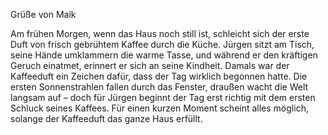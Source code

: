 Grüße von Maik

Am frühen Morgen, wenn das Haus noch still ist, schleicht sich der erste Duft von frisch gebrühtem Kaffee durch die Küche. Jürgen sitzt am Tisch, seine Hände umklammern die warme Tasse, und während er den kräftigen Geruch einatmet, erinnert er sich an seine Kindheit. Damals war der Kaffeeduft ein Zeichen dafür, dass der Tag wirklich begonnen hatte. Die ersten Sonnenstrahlen fallen durch das Fenster, draußen wacht die Welt langsam auf – doch für Jürgen beginnt der Tag erst richtig mit dem ersten Schluck seines Kaffees. Für einen kurzen Moment scheint alles möglich, solange der Kaffeeduft das ganze Haus erfüllt.